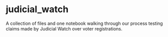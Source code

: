 # judicial_watch
A collection of files and one notebook walking through our process testing claims made by Judicial Watch over voter registrations.
